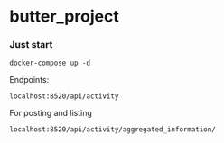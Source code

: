 # butter_project

### Just start
```
docker-compose up -d
```

Endpoints:

```
localhost:8520/api/activity
```
For posting and listing

```
localhost:8520/api/activity/aggregated_information/
```
